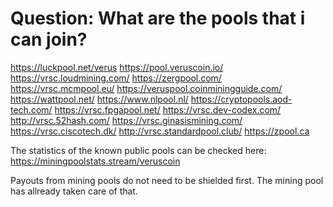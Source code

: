 # Question: What are the pools that i can join?

https://luckpool.net/verus
https://pool.veruscoin.io/
https://vrsc.loudmining.com/
https://zergpool.com/
https://vrsc.mcmpool.eu/
https://veruspool.coinminingguide.com/
https://wattpool.net/
https://www.nlpool.nl/
https://cryptopools.aod-tech.com/
https://vrsc.fpgapool.net/
https://vrsc.dev-codex.com/
http://vrsc.52hash.com/
https://vrsc.ginasismining.com/
https://vrsc.ciscotech.dk/
http://vrsc.standardpool.club/
https://zpool.ca

The statistics of the known public pools can be checked here:
https://miningpoolstats.stream/veruscoin

Payouts from mining pools do not need to be shielded first. The mining pool has allready taken care of that.
